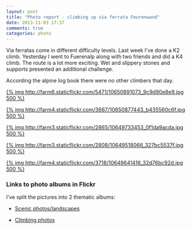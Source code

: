 ```yaml
---
layout: post
title: "Photo report - climbing up via ferrata Feurenwand"
date: 2013-11-03 17:37
comments: true
categories: photo
---
```


Via ferratas come in different difficulty levels. Last week I've done a K2 climb. Yesterday I went to Fuerenalp along with two friends and did a K4 climb. The route is a lot more exciting. Wet and slippery stones and supports presented an additional challenge.

According the alpine log book there were no other climbers that day.

[{% img http://farm6.staticflickr.com/5471/10650891073_9c9d90e8e9.jpg 500 %}](http://www.flickr.com/photos/68217075@N08/10650891073/)

[{% img http://farm4.staticflickr.com/3667/10650877443_b435560c6f.jpg 500 %}](http://www.flickr.com/photos/68217075@N08/10650877443/)

[{% img http://farm3.staticflickr.com/2865/10649733453_0f1da9acda.jpg 500 %}](http://www.flickr.com/photos/68217075@N08/10649733453/)

[{% img http://farm3.staticflickr.com/2808/10649518066_327bc5537f.jpg 500 %}](http://www.flickr.com/photos/68217075@N08/10649518066/)

[{% img http://farm4.staticflickr.com/3718/10649641416_32d76bc92d.jpg 500 %}](http://www.flickr.com/photos/68217075@N08/10649641416/in/set-72157637265758456)

### Links to photo albums in Flickr

I've split the pictures into 2 thematic albums:

* [Scenic photos/landscapes](http://www.flickr.com/photos/68217075@N08/sets/72157637268821823/)

* [Climbing photos](http://www.flickr.com/photos/68217075@N08/sets/72157637265758456/)
